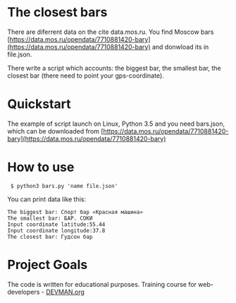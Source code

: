 # The closest bars 

There are diferrent data on the cite data.mos.ru. You find Moscow bars
[https://data.mos.ru/opendata/7710881420-bary](https://data.mos.ru/opendata/7710881420-bary)
and donwload its in file.json.

There write a script which accounts: the biggest bar, the smallest bar, the closest bar
(there need to point your gps-coordinate).

# Quickstart

The example of script launch on Linux, Python 3.5 and you need bars.json, which can be downloaded from  [https://data.mos.ru/opendata/7710881420-bary](https://data.mos.ru/opendata/7710881420-bary)

# How to use 

``` $ python3 bars.py 'name file.json'```


You can print data like this: 

```
The biggest bar: Спорт бар «Красная машина»
The smallest bar: БАР. СОКИ
Input coordinate latitude:55.44
Input coordinate longitude:37.8
The closest bar: Гудсон бар

```

# Project Goals

 The code is written for educational purposes. Training course for web-developers - 
[DEVMAN.org](https://devman.org)

